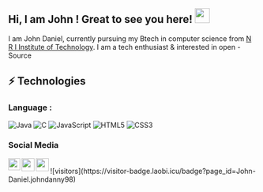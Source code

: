 ## Hi, I am  John ! Great to see you here! <img src="https://raw.githubusercontent.com/aemmadi/aemmadi/master/wave.gif" width="30px">
I am John Daniel, currently pursuing my Btech   in computer science from [N R I Institute of Technology](http://nriit.edu.in/). I am a tech enthusiast & interested in open -Source 
## ⚡ Technologies
### Language :
![Java](https://img.shields.io/badge/-java-E34A86?style=flat-square&logo=java)
![C](https://img.shields.io/badge/-C-00599C?style=flat-square&logo=c)
![JavaScript](https://img.shields.io/badge/-JavaScript-black?style=flat-square&logo=javascript)
![HTML5](https://img.shields.io/badge/-HTML5-E34F26?style=flat-square&logo=html5&logoColor=white)
![CSS3](https://img.shields.io/badge/-CSS3-1572B6?style=flat-square&logo=css3)
### Social Media 
<a href="https://www.linkedin.com/in/john-daniel-20a6121a0/">
  <img align="left" width="24px" src="https://cdn.jsdelivr.net/npm/simple-icons@v3/icons/linkedin.svg"  />
</a>
<a href="https://twitter.com/John_daniel123">
  <img align="left" width="26px" src="https://cdn.jsdelivr.net/npm/simple-icons@v3/icons/twitter.svg" />
</a>
<a href="mailto:johndanny0308@gmail.com">
  <img align="left" width="26px" src="https://cdn.jsdelivr.net/npm/simple-icons@v3/icons/gmail.svg" />
</a>
<br/>
![visitors](https://visitor-badge.laobi.icu/badge?page_id=John-Daniel.johndanny98)
